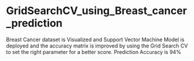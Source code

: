 # GridSearchCV_using_Breast_cancer_prediction
Breast Cancer dataset is Visualized and Support Vector Machine Model is deployed and the accuracy matrix is improved by using the Grid Search CV to set the right parameter for a better score. Prediction Accuracy is 94%

